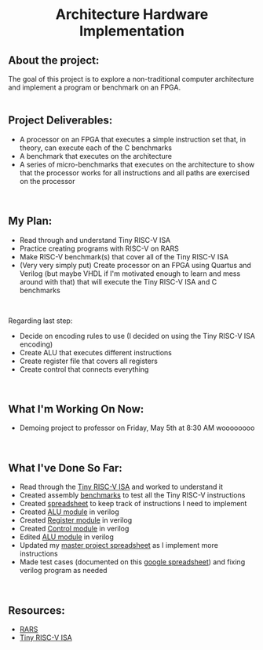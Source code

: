 <h1 align = "center">Architecture Hardware Implementation</h1>

## About the project: 
The goal of this project is to explore a non-traditional computer architecture and implement a program or benchmark on an FPGA.
<br><br>

## Project Deliverables:
- A processor on an FPGA that executes a simple instruction set that, in theory, can execute each of the C benchmarks
- A benchmark that executes on the architecture
- A series of micro-benchmarks that executes on the architecture to show that the processor works for all instructions and all paths are exercised on the processor
<br>

## My Plan:
- Read through and understand Tiny RISC-V ISA
- Practice creating programs with RISC-V on RARS
- Make RISC-V benchmark(s) that cover all of the Tiny RISC-V ISA
- (Very very simply put) Create processor on an FPGA using Quartus and Verilog (but maybe VHDL if I'm motivated enough to learn and mess around with that) that will execute the Tiny RISC-V ISA and C benchmarks
<br>

Regarding last step:
- Decide on encoding rules to use (I decided on using the Tiny RISC-V ISA encoding)
- Create ALU that executes different instructions
- Create register file that covers all registers
- Create control that connects everything
<br>

## What I'm Working On Now:
- Demoing project to professor on Friday, May 5th at 8:30 AM woooooooo
<br>

## What I've Done So Far:
- Read through the [Tiny RISC-V ISA](https://www.csl.cornell.edu/courses/ece5745/handouts/ece5745-tinyrv-isa.txt) and worked to understand it
- Created assembly [benchmarks](https://github.com/clairehopfensperger/Hardware_Implementation/tree/main/Benchmarks) to test all the Tiny RISC-V instructions
- Created [spreadsheet](https://docs.google.com/spreadsheets/d/1bzJ4BtNq0zZRE7lfEwL_Z8MmB-xBc6bV8E7DlgN-na4/edit#gid=0) to keep track of instructions I need to implement
- Created [ALU module](https://github.com/clairehopfensperger/Hardware_Implementation/tree/main/Verilog/ALU) in verilog
- Created [Register module](https://github.com/clairehopfensperger/Hardware_Implementation/tree/main/Verilog/Register) in verilog
- Created [Control module](https://github.com/clairehopfensperger/Hardware_Implementation/tree/main/Verilog/Control) in verilog
- Edited [ALU module](https://github.com/clairehopfensperger/Hardware_Implementation/tree/main/Verilog/ALU) in verilog
- Updated my [master project spreadsheet](https://docs.google.com/spreadsheets/d/1bzJ4BtNq0zZRE7lfEwL_Z8MmB-xBc6bV8E7DlgN-na4/edit#gid=0) as I implement more instructions
- Made test cases (documented on this [google spreadsheet](https://docs.google.com/spreadsheets/d/1_VlJCmFiX_xoZ7EFGFTkr8dYosKgxOKVg-J6vm1NmeM/edit#gid=0)) and fixing verilog program as needed
<br>

## Resources:
- [RARS](https://github.com/TheThirdOne/rars)
- [Tiny RISC-V ISA](https://www.csl.cornell.edu/courses/ece5745/handouts/ece5745-tinyrv-isa.txt)
<br>
